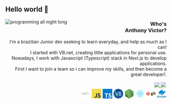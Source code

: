 ## Hello world 🤖
  
<img align="left" justify="center" alt="programming all night long" width="400" src="https://i.pinimg.com/originals/e4/26/70/e426702edf874b181aced1e2fa5c6cde.gif" />
<h3 align="right">
  Who's Anthony Victor?  
</h3>
<p align="right"> 
  I'm a brazilian Junior dev seeking to learn everyday, and help as much as I can!<br>
  I started with VB.net, creating little applications for personal use.<br>
  Nowadays, I work with Javascript (Typescript) stack in Next.js to develop applications.<br>
  First I want to join a team so i can improve my skills, and then become a great developer!.
</p>

<div style="display: inline_block; padding: 2px;" align="right">
  <a href="https://www.linkedin.com/in/thonnyvrc/">
    <img src="https://img.shields.io/static/v1?label=&message=Linkedin&color=blue" />
  </a>
  <a href="https://br.pinterest.com/anthonyvictor99/">
    <img src="https://img.shields.io/static/v1?label=&message=Pinterest&color=red" />
  </a>
</div>

<div style="display: inline_block" align="right">
    <img height="30" src="https://raw.githubusercontent.com/github/explore/28b02bbc9ad9f7a503c43775aebeb515dc2da5fc/topics/nextjs/nextjs.png" title="Next.js">
    <img height="30" src="https://raw.githubusercontent.com/github/explore/80688e429a7d4ef2fca1e82350fe8e3517d3494d/topics/javascript/javascript.png" title="JavaScript">
    <img height="30" src="https://raw.githubusercontent.com/github/explore/80688e429a7d4ef2fca1e82350fe8e3517d3494d/topics/typescript/typescript.png" title="TypeScript">
    <img height="30" src="https://raw.githubusercontent.com/github/explore/80688e429a7d4ef2fca1e82350fe8e3517d3494d/topics/visual-basic/visual-basic.png" title="VB.NET">
    <img height="30" src="https://raw.githubusercontent.com/github/explore/80688e429a7d4ef2fca1e82350fe8e3517d3494d/topics/nodejs/nodejs.png" title="Node.js">
    <img height="30" src="https://raw.githubusercontent.com/github/explore/80688e429a7d4ef2fca1e82350fe8e3517d3494d/topics/react/react.png" title="React.js">
    <img height="30" src="https://raw.githubusercontent.com/github/explore/80688e429a7d4ef2fca1e82350fe8e3517d3494d/topics/git/git.png" title="GIT">
    <img height="30" src="https://raw.githubusercontent.com/github/explore/80688e429a7d4ef2fca1e82350fe8e3517d3494d/topics/docker/docker.png" title="Docker">
</div>
